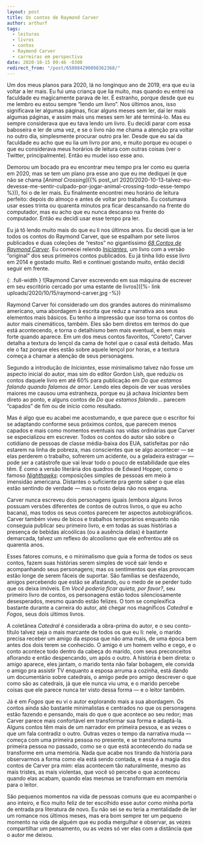 ```yaml
---
layout: post
title: Os contos de Raymond Carver
author: arthurf
tags:
  - leituras
  - livros
  - contos
  - Raymond Carver
  - carreiras em perspectiva
date: 2020-10-15 09:46 -0300
redirect_from: "/post/658084290898362368/"
---
```


Um dos meus planos para 2020, lá no longínquo ano de 2019, era que eu ia voltar a ler mais. Eu fui uma criança que lia muito, mas quando eu entrei na faculdade eu magicamente parava de ler. É estranho, porque desde que eu me lembro eu estou sempre “lendo um livro”. Nos últimos anos, isso significava ler algumas páginas, ficar alguns meses sem ler, daí ler mais algumas páginas, e assim mais uns meses sem ler até terminá-lo. Mas eu sempre considerava que eu tava lendo um livro. Eu decidi parar com essa baboseira e ler de uma vez, e se o livro não me chama a atenção pra voltar no outro dia, simplesmente procurar outro pra ler. Desde que eu saí da faculdade eu acho que eu lia um livro por ano, e muito porque eu ocupei o que eu considerava meus horários de leitura com outras coisas (ver o Twitter, principalmente). Então eu mudei isso esse ano.

Demorou um bocado pra eu encontrar meu tempo pra ler como eu queria em 2020, mas se tem um plano pra esse ano que eu me dediquei (e que não se chama [*Animal Crossing*]({% post_url 2020/2020-10-13-talvez-eu-devesse-me-sentir-culpado-por-jogar-animal-crossing-todo-esse-tempo %})), foi o de ler mais. Eu finalmente encontrei meu horário de leitura perfeito: depois do almoço e antes de voltar pro trabalho. Eu costumava usar esses trinta ou quarenta minutos pra ficar descansando na frente do computador, mas eu acho que eu nunca descanso na frente do computador. Então eu decidi usar esse tempo pra ler.

Eu já tô lendo muito mais do que eu li nos últimos anos. Eu decidi que ia ler todos os contos do Raymond Carver, que se espalham por sete livros publicados e duas coleções de “restos” no gigantíssimo [_68 Contos de Raymond Carver_](https://www.companhiadasletras.com.br/detalhe.php?codigo=12687). Eu comecei relendo [_Iniciantes_](https://www.companhiadasletras.com.br/detalhe.php?codigo=12686), um livro com a versão “original” dos seus primeiros contos publicados. Eu já tinha lido esse livro em 2014 e gostado muito. Reli e continuei gostando muito, então decidi seguir em frente.

{: .full-width }
![Raymond Carver escrevendo em sua máquina de escrever em seu escritório cercado por uma estante de livros]({%- link uploads/2020/10/15/raymond-carver.jpg -%})

Raymond Carver foi considerado um dos grandes autores do minimalismo americano, uma abordagem à escrita que reduz a narrativa aos seus elementos mais básicos. Eu tenho a impressão que isso torna os contos do autor mais cinemáticos, também. Eles são bem diretos em termos do que está acontecendo, e torna o detalhismo bem mais eventual, e bem mais forte quando aparece. Em um dos meus contos favoritos, “Coreto”, Carver detalha a textura do lençol da cama de hotel que o casal está deitado. Mas ele o faz porque eles estão sobre aquele lençol por horas, e a textura começa a chamar a atenção de seus personagens.

Segundo a introdução de _Iniciantes_, esse minimalismo talvez não fosse um aspecto inicial do autor, mas sim do editor Gordon Lish, que reduziu os contos daquele livro em até 60% para publicação em _Do que estamos falando quando falamos de amor_. Lendo eles depois de ver suas versões maiores me causou uma estranheza, porque eu já achava _Iniciantes_ bem direto ao ponto, e alguns contos de _Do que estamos falando…_ parecem “capados” de fim ou de início como resultado.

Mas é algo que eu acabei me acostumando, e que parece que o escritor foi se adaptando conforme seus próximos contos, que parecem menos capados e mais como momentos eventuais nas vidas ordinárias que Carver se especializou em escrever. Todos os contos do autor são sobre o cotidiano de pessoas de classe média-baixa dos EUA, satisfeitas por não estarem na linha de pobreza, mas conscientes que se algo acontecer — se elas perderem o trabalho, sofrerem um acidente, ou a geladeira estragar — pode ser a catástrofe que vai levar todo o pouco de estabilidade que eles têm. É como a versão literária dos quadros de Edward Hopper, como o famoso [_Nighthawks_](<https://pt.wikipedia.org/wiki/Nighthawks_(pintura)>): composições simples de pessoas em meio à imensidão americana. Distantes o suficiente pra gente saber o que elas estão sentindo de verdade — mas o rosto delas não nos engana.

Carver nunca escreveu dois personagens iguais (embora alguns livros possuam versões diferentes de contos de outros livros, o que eu acho bacana), mas todos os seus contos parecem ter aspectos autobiográficos. Carver também viveu de bicos e trabalhos temporários enquanto não conseguia publicar seu primeiro livro, e em todas as suas histórias a presença de bebidas alcoólicas (ou a ausência delas) é bastante demarcada, talvez um reflexo do alcoolismo que ele enfrentou até os quarenta anos.

Esses fatores comuns, e o minimalismo que guia a forma de todos os seus contos, fazem suas histórias serem simples de você sair lendo e acompanhando seus personagens; mas os sentimentos que elas provocam estão longe de serem fáceis de suportar. São famílias se desfazendo, amigos percebendo que estão se afastando, ou o medo de se perder tudo que os deixa imóveis. Em _Você poderia ficar quieta, por favor?_, seu primeiro livro de contos, os personagens estão todos silenciosamente desesperados, mesmo quando estão felizes. O tom se complexifica bastante durante a carreira do autor, até chegar nos magníficos _Catedral_ e _Fogos_, seus dois últimos livros.

A coletânea _Catedral_ é considerada a obra-prima do autor, e o seu conto-título talvez seja o mais marcante de todos os que eu li: nele, o marido precisa receber um amigo da esposa que não ama mais, de uma época bem antes dos dois terem se conhecido. O amigo é um homem velho e cego, e o conto acontece todo dentro da cabeça do marido, com seus preconceitos aflorando e então despencando, um após o outro. A história é bem direta: o amigo aparece, eles jantam, o marido tenta não falar bobagem, ele convida o amigo pra assistir TV enquanto a esposa arruma a cozinha, está dando um documentário sobre catedrais, o amigo pede pro amigo descrever o que como são as catedrais, já que ele nunca viu uma, e o marido percebe coisas que ele parece nunca ter visto dessa forma — e o leitor também.

Já é em _Fogos_ que eu vi o autor explorando mais a sua abordagem. Os contos ainda são bastante minimalistas e centrados no que os personagens estão fazendo e pensando, mais do que o que acontece ao seu redor; mas Carver parece mais confortável em transformar sua forma e adaptá-la. Alguns contos têm mais de um narrador em primeira pessoa, e as vezes o que um fala contradiz o outro. Outras vezes o tempo da narrativa muda — começa com uma primeira pessoa no presente, e se transforma numa primeira pessoa no passado, como se o que está acontecendo do nada se transforme em uma memória. Nada que acabe nos tirando da história para observarmos a forma como ela está sendo contada, e essa é a magia dos contos de Carver pra mim: elas acontecem tão naturalmente, mesmo as mais tristes, as mais violentas, que você só percebe o que aconteceu quando elas acabam, quando elas mesmas se transformam em memória para o leitor.

São pequenos momentos na vida de pessoas comuns que eu acompanhei o ano inteiro, e fico muito feliz de ter escolhido esse autor como minha porta de entrada pra literatura de novo. Eu não sei se eu teria a mentalidade de ler um romance nos últimos meses, mas era bom sempre ter um pequeno momento na vida de alguém que eu podia mergulhar e observar, as vezes compartilhar um pensamento, ou as vezes só ver elas com a distância que o autor me deixou.
